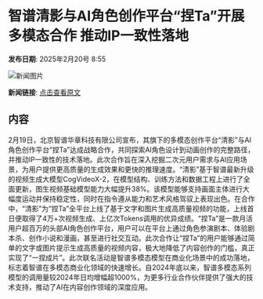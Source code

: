 # 智谱清影与AI角色创作平台“捏Ta”开展多模态合作 推动IP一致性落地

**发布日期**: 2025年2月20号 8:55

![新闻图片](https://upload.chinaz.com/2025/0220/6387563846780655108867428.png)

**新闻链接**: [点击查看原文](https://www.aibase.com/zh/news/15528)

## 内容

2月19日，北京智谱华章科技有限公司宣布，其旗下的多模态创作平台“清影”与AI角色创作平台“捏Ta”达成战略合作，共同探索AI角色设计到动画创作的完整路径，并推动IP一致性的技术落地。此次合作旨在深入挖掘二次元用户需求与AI应用场景，为用户提供更高质量的生成效果和更快的推理速度。“清影”基于智谱最新升级的视频生成大模型CogVideoX-2，在模型结构、训练方法和数据工程上进行了全面更新，图生视频基础模型能力大幅提升38%。该模型能够支持画面主体进行大幅度运动并保持稳定性，同时在指令遵从能力和艺术风格驾驭上表现出色。在合作中，“清影”为“捏Ta”全平台上线了基于文字和图片生成高质量视频的功能，上线首日便取得了4万+次视频生成、上亿次Tokens调用的优异成绩。“捏Ta”是一款月活用户超百万的头部AI角色创作平台，用户可以在平台上通过角色参演剧本、体验剧本杀、创作小说和漫画，甚至进行社交互动。此次合作让“捏Ta”的用户能够通过简单的文字或图片提示生成高质量的视频内容，极大地降低了内容创作的门槛，真正实现了“一捏成片”。此次联名活动是智谱多模态模型在商业化场景中的成功落地，标志着智谱在多模态商业化领域的快速增长。自2024年底以来，智谱多模态系列模型的调用量较2024年日均增幅超1000%，为更多行业合作伙伴提供了强大的技术支持，推动了AI在内容创作领域的深度应用。
